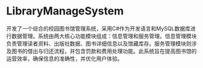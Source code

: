# LibraryManageSystem
开发了一个综合的校园图书馆管理系统，采用C#作为开发语言和MySQL数据库进行数据管理。系统由两大核心功能模块组成：信息管理和服务管理。信息管理模块负责管理读者资料、出版社数据、图书详细信息以及馆藏库存。服务管理模块则涉及图书的借出与归还流程，并包含罚款和费用处理功能。此系统旨在提高图书馆的运营效率，确保信息的准确性，并优化用户体验。
